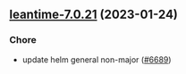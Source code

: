 

## [leantime-7.0.21](https://github.com/truecharts/charts/compare/leantime-7.0.20...leantime-7.0.21) (2023-01-24)

### Chore

- update helm general non-major ([#6689](https://github.com/truecharts/charts/issues/6689))
  
  